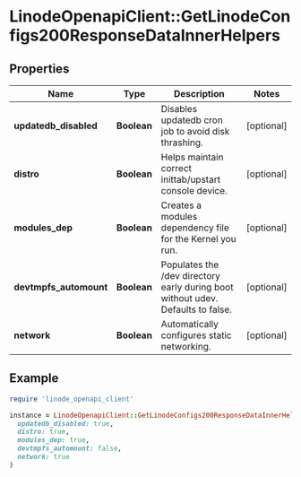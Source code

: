 # LinodeOpenapiClient::GetLinodeConfigs200ResponseDataInnerHelpers

## Properties

| Name | Type | Description | Notes |
| ---- | ---- | ----------- | ----- |
| **updatedb_disabled** | **Boolean** | Disables updatedb cron job to avoid disk thrashing. | [optional] |
| **distro** | **Boolean** | Helps maintain correct inittab/upstart console device. | [optional] |
| **modules_dep** | **Boolean** | Creates a modules dependency file for the Kernel you run. | [optional] |
| **devtmpfs_automount** | **Boolean** | Populates the /dev directory early during boot without udev.  Defaults to false. | [optional] |
| **network** | **Boolean** | Automatically configures static networking. | [optional] |

## Example

```ruby
require 'linode_openapi_client'

instance = LinodeOpenapiClient::GetLinodeConfigs200ResponseDataInnerHelpers.new(
  updatedb_disabled: true,
  distro: true,
  modules_dep: true,
  devtmpfs_automount: false,
  network: true
)
```

